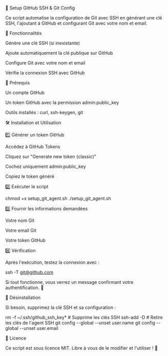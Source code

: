 🔐 Setup GitHub SSH & Git Config

Ce script automatise la configuration de Git avec SSH en générant une clé SSH, l'ajoutant à GitHub et configurant Git avec votre nom et email.

🚀 Fonctionnalités

Génère une clé SSH (si inexistante)

Ajoute automatiquement la clé publique sur GitHub

Configure Git avec votre nom et email

Vérifie la connexion SSH avec GitHub

📌 Prérequis

Un compte GitHub

Un token GitHub avec la permission admin:public_key

Outils installés : curl, ssh-keygen, git

🛠 Installation et Utilisation

1️⃣ Générer un token GitHub

Accédez à GitHub Tokens

Cliquez sur "Generate new token (classic)"

Cochez uniquement admin:public_key

Copiez le token généré

2️⃣ Exécuter le script

chmod +x setup_git_agent.sh
./setup_git_agent.sh

3️⃣ Fournir les informations demandées

Votre nom Git

Votre email Git

Votre token GitHub

4️⃣ Vérification

Après l'exécution, testez la connexion avec :

ssh -T git@github.com

Si tout fonctionne, vous verrez un message confirmant votre authentification. 🎉

🔄 Désinstallation

Si besoin, supprimez la clé SSH et sa configuration :

rm -f ~/.ssh/github_ssh_key*  # Supprime les clés SSH
ssh-add -D  # Retire les clés de l'agent SSH
git config --global --unset user.name
git config --global --unset user.email

📖 Licence

Ce script est sous licence MIT. Libre à vous de le modifier et l'utiliser ! 🚀

